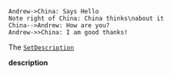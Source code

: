 


                    
```seq
Andrew->China: Says Hello 
Note right of China: China thinks\nabout it 
China-->Andrew: How are you? 
Andrew->>China: I am good thanks!
```
The [`SetDescription`](https://pkg.go.dev/github.com/thatisuday/commando?tab=doc#Command.SetDescription)

**description**
